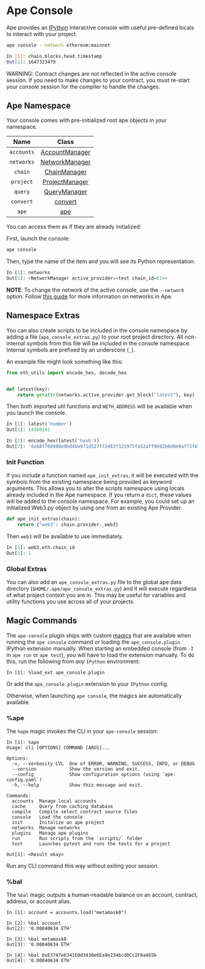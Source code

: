 # Ape Console

Ape provides an [IPython](https://ipython.readthedocs.io/) interactive console with useful pre-defined locals to interact with your project.

```bash
ape console --network ethereum:mainnet

In [1]: chain.blocks.head.timestamp
Out[1]: 1647323479
```

WARNING: Contract changes are not reflected in the active console session.
If you need to make changes to your contract, you must re-start your console session for the compiler to handle the changes.

## Ape Namespace

Your console comes with pre-initialized root ape objects in your namespace.

|    Name    |                                                   Class                                                    |
| :--------: | :--------------------------------------------------------------------------------------------------------: |
| `accounts` |       [AccountManager](../methoddocs/managers.html?highlight=accounts#module-ape.managers.accounts)        |
| `networks` |       [NetworkManager](../methoddocs/managers.html?highlight=networks#module-ape.managers.networks)        |
|  `chain`   |           [ChainManager](../methoddocs/managers.html?highlight=chain#module-ape.managers.chain)            |
| `project`  |    [ProjectManager](../methoddocs/managers.html?highlight=project#module-ape.managers.project.manager)     |
|  `query`   |           [QueryManager](../methoddocs/managers.html?highlight=query#module-ape.managers.query)            |
| `convert`  | [convert](../methoddocs/managers.html?highlight=query#ape.managers.converters.AddressAPIConverter.convert) |
|   `ape`    |                                       [ape](../methoddocs/ape.html)                                        |

You can access them as if they are already initialized:

First, launch the console:

```bash
ape console
```

Then, type the name of the item and you will see its Python representation:

```python
In [1]: networks
Out[1]: <NetworkManager active_provider=<test chain_id=61>>
```

**NOTE**: To change the network of the active console, use the `--network` option.
Follow [this guide](./networks.html) for more information on networks in Ape.

## Namespace Extras

You can also create scripts to be included in the console namespace by adding a file (`ape_console_extras.py`) to your root project directory.  All non-internal symbols from this file will be included in the console namespace.  Internal symbols are prefixed by an underscore (`_`).

An example file might look something like this:

```python
from eth_utils import encode_hex, decode_hex


def latest(key):
    return getattr(networks.active_provider.get_block("latest"), key)
```

Then both imported util functions and `WETH_ADDRESS` will be available when you launch the console.

```python
In [1]: latest('number')
Out[1]: 14388241

In [2]: encode_hex(latest('hash'))
Out[2]: '0x68f768988e9bd4be971d527f72483f321975fa52aff9692b6d0e0af71fb77aaf'
```

### Init Function

If you include a function named `ape_init_extras`, it will be executed with the symbols from the existing namespace being provided as keyword arguments.  This allows you to alter the scripts namespace using locals already included in the Ape namespace.  If you return a `dict`, these values will be added to the console namespace.  For example, you could set up an initialized Web3.py object by using one from an existing Ape Provider.

```python
def ape_init_extras(chain):
    return {"web3": chain.provider._web3}
```

Then `web3` will be available to use immediately.

```python
In [1]: web3.eth.chain_id
Out[1]: 1
```

### Global Extras

You can also add an `ape_console_extras.py` file to the global ape data directory (`$HOME/.ape/ape_console_extras.py`) and it will execute regardless of what project context you are in.  This may be useful for variables and utility functions you use across all of your projects.

## Magic Commands

The `ape-console` plugin ships with custom [magics](https://ipython.readthedocs.io/en/stable/interactive/magics.html#line-magics) that are available when running the `ape console` command or loading the `ape_console.plugin` IPython extension manually.
When starting an embedded console (from `-I` in `ape run` or `ape test`), you will have to load the extension manually.
To do this, run the following from _any_ `IPython` environment:

```shell
In [1]: %load_ext ape_console.plugin
```

Or add the `ape_console.plugin` extension to your `IPython` config.

Otherwise, when launching `ape console`, the magics are automatically available.

### %ape

The `%ape` magic invokes the CLI in your `ape-console` session:

```shell
In [1]: %ape
Usage: cli [OPTIONS] COMMAND [ARGS]...

Options:
  -v, --verbosity LVL  One of ERROR, WARNING, SUCCESS, INFO, or DEBUG
  --version            Show the version and exit.
  --config             Show configuration options (using `ape-config.yaml`)
  -h, --help           Show this message and exit.

Commands:
  accounts  Manage local accounts
  cache     Query from caching database
  compile   Compile select contract source files
  console   Load the console
  init      Initalize an ape project
  networks  Manage networks
  plugins   Manage ape plugins
  run       Run scripts from the `scripts/` folder
  test      Launches pytest and runs the tests for a project

Out[1]: <Result okay>
```

Run any CLI command this way without exiting your session.

### %bal

The `%bal` magic outputs a human-readable balance on an account, contract, address, or account alias.

```shell
In [1]: account = accounts.load("metamask0")

In [2]: %bal account
Out[2]: '0.00040634 ETH'

In [3]: %bal metamask0
Out[3]: '0.00040634 ETH'

In [4]: %bal 0xE3747e6341E0d3430e6Ea9e2346cdDCc2F8a4b5b
Out[4]: '0.00040634 ETH'
```
